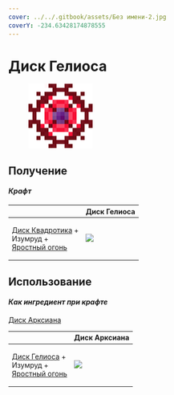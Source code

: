 ```yaml
---
cover: ../../.gitbook/assets/Без имени-2.jpg
coverY: -234.63428174878555
---
```


# Диск Гелиоса

<figure><img src="../../.gitbook/assets/heliosis_disk_128.png" alt=""><figcaption></figcaption></figure>

## Получение

#### _Крафт_

|                                                                                                                    | Диск Гелиоса                                  |
| ------------------------------------------------------------------------------------------------------------------ | --------------------------------------------- |
| <p><a href="quadrotic_disk.md">Диск Квадротика</a> +<br>Изумруд +<br><a href="fury_fire.md">Яростный огонь</a></p> | ![](../../.gitbook/assets/heliosis\_disk.png) |

## Использование

#### _Как ингредиент при крафте_

[Диск Арксиана](arksiane\_disk.md)

|                                                                                                                | Диск Арксиана                                 |
| -------------------------------------------------------------------------------------------------------------- | --------------------------------------------- |
| <p><a href="heliosis_disk.md">Диск Гелиоса</a> +<br>Изумруд +<br><a href="fury_fire.md">Яростный огонь</a></p> | ![](../../.gitbook/assets/arksiane\_disk.png) |
